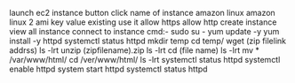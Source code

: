 launch ec2 instance button click
name of instance
amazon linux 
amazon linux 2 ami
key value existing use it
allow https 
allow http
create instance
view all instance 
connect to instance 
cmd:-
sudo su -
yum update -y
yum install -y httpd 
systemctl status httpd 
mkdir temp 
cd temp/
wget (zip filelink addrss)
ls -lrt
unzip (zipfilename).zip
ls -lrt
cd (file name)
ls -lrt
mv * /var/www/html/
cd /ver/www/html/
ls -lrt
systemctl status httpd 
systemctl enable httpd 
system start httpd 
systemctl status httpd 

